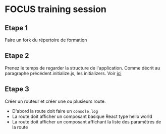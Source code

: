 # FOCUS training session

## Etape 1

Faire un fork du répertoire de formation

## Etape 2

Prenez le  temps de regarder la structure de l'application.
Comme décrit au paragraphe précédent.initialize.js, les initializers. 
 Voir [ici](http://kleegroup.github.io/focus-docs/getting-started/index.html)
 
## Etape 3

Créer un routeur et créer une ou plusieurs route.
- D'abord la route doit faire un `console.log`
- La route doit afficher un composant basique React type hello world
- La route doit afficher un composant affichant la liste des paramêtres de la route


